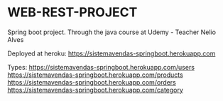 # WEB-REST-PROJECT

Spring boot project. Through the java course at Udemy - Teacher Nelio Alves


Deployed at heroku:
https://sistemavendas-springboot.herokuapp.com

Types:
https://sistemavendas-springboot.herokuapp.com/users
https://sistemavendas-springboot.herokuapp.com/products
https://sistemavendas-springboot.herokuapp.com/orders
https://sistemavendas-springboot.herokuapp.com/category
